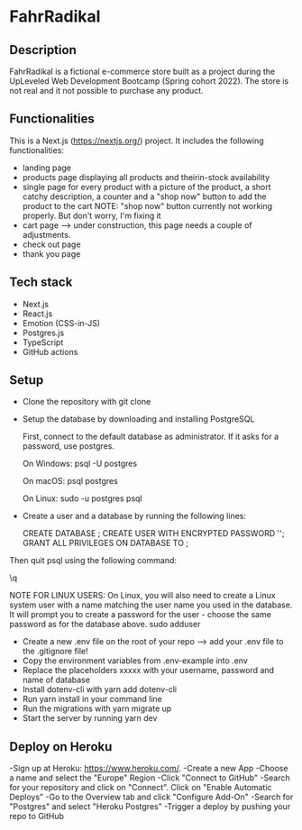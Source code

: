 # FahrRadikal

## Description
FahrRadikal is a fictional e-commerce store built as a project during the UpLeveled Web Development Bootcamp (Spring cohort 2022).
The store is not real and it not possible to purchase any product.

## Functionalities
This is a Next.js (https://nextjs.org/) project. 
It includes the following functionalities: 
- landing page
- products page displaying all products and theirin-stock availability
- single page for every product with a picture of the product, a short catchy description, a counter and a "shop now" button to add the product to the cart
NOTE: "shop now" button currently not working properly. But don't worry, I'm fixing it
- cart page --> under construction, this page needs a couple of adjustments.
- check out page
- thank you page

## Tech stack
- Next.js
- React.js
- Emotion (CSS-in-JS)
- Postgres.js
- TypeScript
- GitHub actions

## Setup

- Clone the repository with git clone <repo>
- Setup the database by downloading and installing PostgreSQL

  First, connect to the default database as administrator. If it asks for a         password, use postgres.
  
  On Windows:
  psql -U postgres
  
  On macOS:
  psql postgres
  
  On Linux:
  sudo -u postgres psql
  
- Create a user and a database by running the following lines: 

  CREATE DATABASE <database name>;
  CREATE USER <user name> WITH ENCRYPTED PASSWORD '<user password>';
  GRANT ALL PRIVILEGES ON DATABASE <database name> TO <user name>;
  
Then quit psql using the following command:

\q

NOTE FOR LINUX USERS: On Linux, you will also need to create a Linux system user with a name matching the user name you used in the database. It will prompt you to create a password for the user - choose the same password as for the database above.
sudo adduser <user name>

- Create a new .env file on the root of your repo --> add your .env file to the .gitignore file!
- Copy the environment variables from .env-example into .env
- Replace the placeholders xxxxx with your username, password and name of database
- Install dotenv-cli with yarn add dotenv-cli
- Run yarn install in your command line
- Run the migrations with yarn migrate up
- Start the server by running yarn dev


## Deploy on Heroku

-Sign up at Heroku: https://www.heroku.com/.
-Create a new App
-Choose a name and select the "Europe" Region
-Click "Connect to GitHub"
-Search for your repository and click on "Connect". Click on "Enable Automatic Deploys"
-Go to the Overview tab and click "Configure Add-On"
-Search for "Postgres" and select "Heroku Postgres"
-Trigger a deploy by pushing your repo to GitHub




